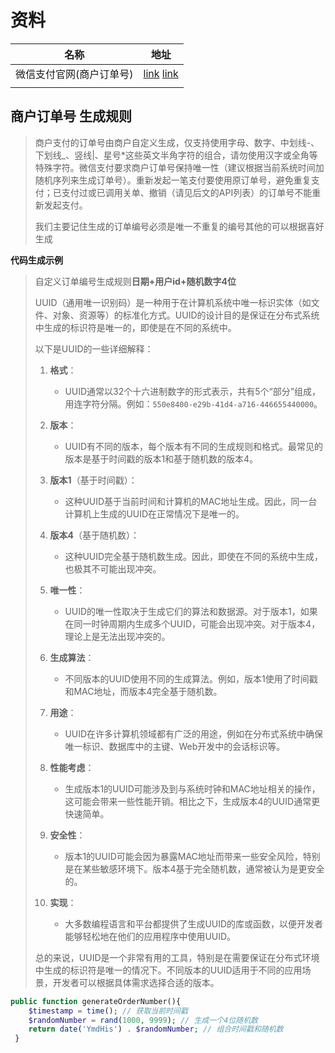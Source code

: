 # 资料

| 名称                     | 地址                                                         |
| ------------------------ | ------------------------------------------------------------ |
| 微信支付官网(商户订单号) | [link](https://pay.weixin.qq.com/wiki/doc/api/native.php?chapter=4_2)  [link](https://developer.aliyun.com/article/868776) |
|                          |                                                              |

## 商户订单号 生成规则

> 商户支付的订单号由商户自定义生成，仅支持使用字母、数字、中划线-、下划线_、竖线|、星号*这些英文半角字符的组合，请勿使用汉字或全角等特殊字符。微信支付要求商户订单号保持唯一性（建议根据当前系统时间加随机序列来生成订单号）。重新发起一笔支付要使用原订单号，避免重复支付；已支付过或已调用关单、撤销（请见后文的API列表）的订单号不能重新发起支付。
>
> 我们主要记住生成的订单编号必须是唯一不重复的编号其他的可以根据喜好生成

**代码生成示例**

> 自定义订单编号生成规则**日期+用户id+随机数字4位**
>
> UUID（通用唯一识别码）是一种用于在计算机系统中唯一标识实体（如文件、对象、资源等）的标准化方式。UUID的设计目的是保证在分布式系统中生成的标识符是唯一的，即使是在不同的系统中。
>
> 以下是UUID的一些详细解释：
>
> 1. **格式**：
>    - UUID通常以32个十六进制数字的形式表示，共有5个“部分”组成，用连字符分隔。例如：`550e8400-e29b-41d4-a716-446655440000`。
>
> 2. **版本**：
>    - UUID有不同的版本，每个版本有不同的生成规则和格式。最常见的版本是基于时间戳的版本1和基于随机数的版本4。
>
> 3. **版本1**（基于时间戳）：
>    - 这种UUID基于当前时间和计算机的MAC地址生成。因此，同一台计算机上生成的UUID在正常情况下是唯一的。
>
> 4. **版本4**（基于随机数）：
>    - 这种UUID完全基于随机数生成。因此，即使在不同的系统中生成，也极其不可能出现冲突。
>
> 5. **唯一性**：
>    - UUID的唯一性取决于生成它们的算法和数据源。对于版本1，如果在同一时钟周期内生成多个UUID，可能会出现冲突。对于版本4，理论上是无法出现冲突的。
>
> 6. **生成算法**：
>    - 不同版本的UUID使用不同的生成算法。例如，版本1使用了时间戳和MAC地址，而版本4完全基于随机数。
>
> 7. **用途**：
>    - UUID在许多计算机领域都有广泛的用途，例如在分布式系统中确保唯一标识、数据库中的主键、Web开发中的会话标识等。
>
> 8. **性能考虑**：
>    - 生成版本1的UUID可能涉及到与系统时钟和MAC地址相关的操作，这可能会带来一些性能开销。相比之下，生成版本4的UUID通常更快速简单。
>
> 9. **安全性**：
>    - 版本1的UUID可能会因为暴露MAC地址而带来一些安全风险，特别是在某些敏感环境下。版本4基于完全随机数，通常被认为是更安全的。
>
> 10. **实现**：
>     - 大多数编程语言和平台都提供了生成UUID的库或函数，以便开发者能够轻松地在他们的应用程序中使用UUID。
>
> 总的来说，UUID是一个非常有用的工具，特别是在需要保证在分布式环境中生成的标识符是唯一的情况下。不同版本的UUID适用于不同的应用场景，开发者可以根据具体需求选择合适的版本。

```php
public function generateOrderNumber(){
    $timestamp = time(); // 获取当前时间戳
    $randomNumber = rand(1000, 9999); // 生成一个4位随机数
    return date('YmdHis') . $randomNumber; // 组合时间戳和随机数
 }
```

